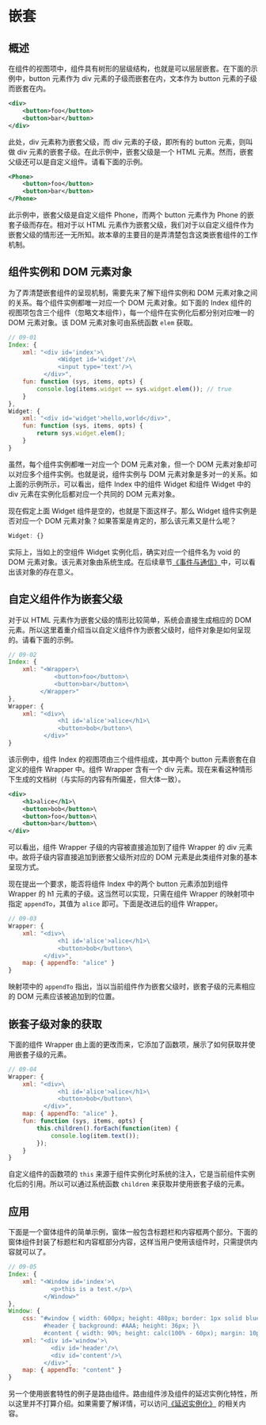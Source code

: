 # 嵌套

## 概述

在组件的视图项中，组件具有树形的层级结构，也就是可以层层嵌套。在下面的示例中，button 元素作为 div 元素的子级而嵌套在内，文本作为 button 元素的子级而嵌套在内。

```xml
<div>
    <button>foo</button>
    <button>bar</button>
</div>
```

此处，div 元素称为嵌套父级，而 div 元素的子级，即所有的 button 元素，则叫做 div 元素的嵌套子级。在此示例中，嵌套父级是一个 HTML 元素。然而，嵌套父级还可以是自定义组件。请看下面的示例。

```xml
<Phone>
    <button>foo</button>
    <button>bar</button>
</Phone>
```

此示例中，嵌套父级是自定义组件 Phone，而两个 button 元素作为 Phone 的嵌套子级而存在。相对于以 HTML 元素作为嵌套父级，我们对于以自定义组件作为嵌套父级的情形还一无所知。故本章的主要目的是弄清楚包含这类嵌套组件的工作机制。

## 组件实例和 DOM 元素对象

为了弄清楚嵌套组件的呈现机制，需要先来了解下组件实例和 DOM 元素对象之间的关系。每个组件实例都唯一对应一个 DOM 元素对象。如下面的 Index 组件的视图项包含三个组件（忽略文本组件），每一个组件在实例化后都分别对应唯一的 DOM 元素对象。该 DOM 元素对象可由系统函数 `elem` 获取。

```js
// 09-01
Index: {
    xml: "<div id='index'>\
              <Widget id='widget'/>\
              <input type='text'/>\
          </div>",
    fun: function (sys, items, opts) {
        console.log(items.widget == sys.widget.elem()); // true
    }
},
Widget: {
    xml: "<div id='widget'>hello,world</div>",
    fun: function (sys, items, opts) {
        return sys.widget.elem();
    }
}
```

虽然，每个组件实例都唯一对应一个 DOM 元素对象，但一个 DOM 元素对象却可以对应多个组件实例。也就是说，组件实例与 DOM 元素对象是多对一的关系。如上面的示例所示，可以看出，组件 Index 中的组件 Widget 和组件 Widget 中的 div 元素在实例化后都对应一个共同的 DOM 元素对象。

现在假定上面 Widget 组件是空的，也就是下面这样子。那么 Widget 组件实例是否对应一个 DOM 元素对象？如果答案是肯定的，那么该元素又是什么呢？

```js
Widget: {}
```

实际上，当如上的空组件 Widget 实例化后，确实对应一个组件名为 void 的 DOM 元素对象。该元素对象由系统生成。在后续章节[《事件与通信》](/docs#事件与通信)中，可以看出该对象的存在意义。

## 自定义组件作为嵌套父级

对于以 HTML 元素作为嵌套父级的情形比较简单，系统会直接生成相应的 DOM 元素。所以这里着重介绍当以自定义组件作为嵌套父级时，组件对象是如何呈现的。请看下面的示例。

```js
// 09-02
Index: {
    xml: "<Wrapper>\
             <button>foo</button>\
             <button>bar</button>\
         </Wrapper>"
},
Wrapper: {
    xml: "<div>\
              <h1 id='alice'>alice</h1>\
              <button>bob</button>\
          </div>"
}
```

该示例中，组件 Index 的视图项由三个组件组成，其中两个 button 元素嵌套在自定义的组件 Wrapper 中。组件 Wrapper 含有一个 div 元素。现在来看这种情形下生成的文档树（与实际的内容有所偏差，但大体一致）。

```xml
<div>
    <h1>alice</h1>\
    <button>bob</button>\
    <button>foo</button>\
    <button>bar</button>\
</div>
```
 
可以看出，组件 Wrapper 子级的内容被直接追加到了组件 Wrapper 的 div 元素中。故将子级内容直接追加到嵌套父级所对应的 DOM 元素是此类组件对象的基本呈现方式。

现在提出一个要求，能否将组件 Index 中的两个 button 元素添加到组件 Wrapper 的 h1 元素的子级。这当然可以实现，只需在组件 Wrapper 的映射项中指定 `appendTo`，其值为 `alice` 即可。下面是改进后的组件 Wrapper。

```js
// 09-03
Wrapper: {
    xml: "<div>\
              <h1 id='alice'>alice</h1>\
              <button>bob</button>\
          </div>",
    map: { appendTo: "alice" }
}
```
 
映射项中的 `appendTo` 指出，当以当前组件作为嵌套父级时，嵌套子级的元素相应的 DOM 元素应该被追加到的位置。

## 嵌套子级对象的获取

下面的组件 Wrapper 由上面的更改而来，它添加了函数项，展示了如何获取并使用嵌套子级的元素。

```js
// 09-04
Wrapper: {
    xml: "<div>\
              <h1 id='alice'>alice</h1>\
              <button>bob</button>\
          </div>",
    map: { appendTo: "alice" },
    fun: function (sys, items, opts) {
        this.children().forEach(function(item) {
            console.log(item.text());
        });
    }
}
```

自定义组件的函数项的 `this` 来源于组件实例化时系统的注入，它是当前组件实例化后的引用。所以可以通过系统函数 `children` 来获取并使用嵌套子级的元素。

## 应用

下面是一个窗体组件的简单示例，窗体一般包含标题栏和内容框两个部分。下面的窗体组件封装了标题栏和内容框部分内容，这样当用户使用该组件时，只需提供内容就可以了。

```js
// 09-05
Index: {
    xml: "<Window id='index'>\
            <p>this is a test.</p>\
          </Window>"
},
Window: {
    css: "#window { width: 600px; height: 480px; border: 1px solid blue; }\
          #header { background: #AAA; height: 36px; }\
          #content { width: 90%; height: calc(100% - 60px); margin: 10px auto 0; border: 1px solid blue; }",
    xml: "<div id='window'>\
            <div id='header'/>\
            <div id='content'/>\
          </div>",
    map: { appendTo: "content" }
}
```

另一个使用嵌套特性的例子是路由组件。路由组件涉及组件的延迟实例化特性，所以这里并不打算介绍。如果需要了解详情，可以访问[《延迟实例化》](/docs#延迟实例化) 的相关内容。